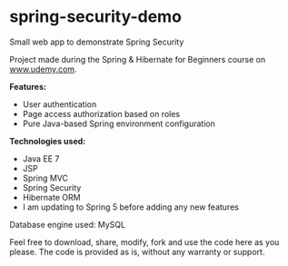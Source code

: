 # spring-security-demo
Small web app to demonstrate Spring Security

Project made during the Spring & Hibernate for Beginners course on www.udemy.com.

**Features:**
- User authentication
- Page access authorization based on roles
- Pure Java-based Spring environment configuration

**Technologies used:**
- Java EE 7
- JSP
- Spring MVC
- Spring Security
- Hibernate ORM
- I am updating to Spring 5 before adding any new features

Database engine used: MySQL

Feel free to download, share, modify, fork and use the code here as you please.
The code is provided as is, without any warranty or support.
